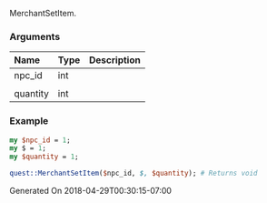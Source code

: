 MerchantSetItem.
### Arguments
**Name**|**Type**|**Description**
:---|:---|:---
npc_id|int|
||
quantity|int|

### Example

```perl
my $npc_id = 1;
my $ = 1;
my $quantity = 1;

quest::MerchantSetItem($npc_id, $, $quantity); # Returns void
```


Generated On 2018-04-29T00:30:15-07:00